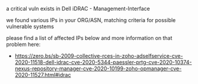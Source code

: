 
a critical vuln exists in Dell iDRAC - Management-Interface

we found various IPs in your ORG/ASN,
matching criteria for possible vulnerable systems

please find a list of affected IPs below
and more information on that problem here:

- https://zero.bs/sb-2009-collective-rces-in-zoho-adselfservice-cve-2020-11518-dell-idrac-cve-2020-5344-paessler-prtg-cve-2020-10374-nexus-repository-manager-cve-2020-10199-zoho-opmanager-cve-2020-11527.html#idrac



    
